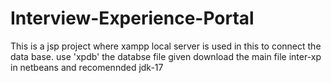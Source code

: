 # Interview-Experience-Portal
This is a jsp project where xampp local server is used in this to connect the data base.
use 'xpdb' the databse file given
download the main file inter-xp in netbeans and recomennded jdk-17 
